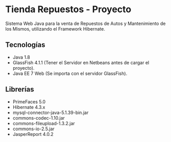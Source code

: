 # Tienda Repuestos - Proyecto

Sistema Web Java para la venta de Repuestos de Autos y Mantenimiento de los Mismos, utilizando el Framework Hibernate.

## Tecnologías

-	Java 1.8
-	GlassFish 4.1.1 (Tener el Servidor en Netbeans antes de cargar el proyecto).
-	Java EE 7 Web (Se importa con el servidor GlassFish).

## Librerías

-	PrimeFaces 5.0
-	Hibernate 4.3.x
-	mysql-connector-java-5.1.39-bin.jar
-	commons-codec-1.10.jar
-	commons-fileupload-1.3.2.jar
-	commons-io-2.5.jar
-	JasperReport 4.0.2